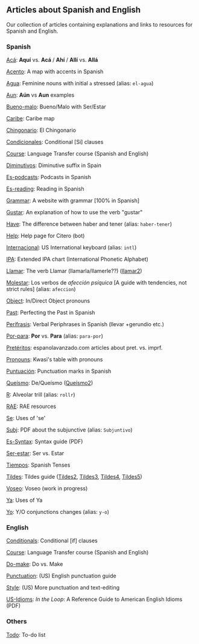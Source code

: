 ## Articles about Spanish and English
Our collection of articles containing explanations and links to resources for Spanish and English. 


### Spanish
[Acá](./aca.md): **Aquí** vs. **Acá** / **Ahí** / **Allí** vs. **Allá**


[Acento](./acento.md): A map with accents in Spanish


[Agua](./agua.md): Feminine nouns with initial `a` stressed (alias: `el-agua`)


[Aun](./aún.md): **Aún** vs **Aun** examples


[Bueno-malo](./bueno-malo.md): Bueno/Malo with Ser/Estar


[Caribe](./caribe.md): Caribe map


[Chingonario](./chingonario.md): El Chingonario


[Condicionales](./condicionales.md): Conditional [Si] clauses


[Course](./course.md): Language Transfer course (Spanish and English)


[Diminutivos](./diminutivos.md): Diminutive suffix in Spain


[Es-podcasts](./es-podcasts.md): Podcasts in Spanish


[Es-reading](./es-reading.md): Reading in Spanish


[Grammar](./grammar.md): A website with grammar [100% in Spanish]


[Gustar](./gustar.md): An explanation of how to use the verb "gustar"


[Have](./have.md): The difference between haber and tener (alias: `haber-tener`)


[Help](./help.md): Help page for Citero (bot)


[Internacional](./internacional.md): US International keyboard (alias: `intl`)


[IPA](./ipa.md): Extended IPA chart (International Phonetic Alphabet)


[Llamar](./llamar.md): The verb Llamar (llamarla/llamerle??) ([llamar2](./llamar2.md))


[Molestar](./molestar.md): Los verbos de *afección psíquica* \[A guide with tendencies, not strict rules\] (alias: `afeccion`)


[Object](./object.md): In/Direct Object pronouns


[Past](./past.md): Perfecting the Past in Spanish


[Perífrasis](./perifrasis.md): Verbal Periphrases in Spanish (llevar +gerundio etc.)


[Por-para](./por-para.md): **Por** vs. **Para** (alias: `para-por`)


[Pretéritos](./preteritos.md): espanolavanzado.com articles about pret. vs. imprf.


[Pronouns](./pronouns.md): Kwasi's table with pronouns


[Puntuación](./puntuacion.md): Punctuation marks in Spanish


[Queísmo](./queismo.md): De/Queísmo ([Queísmo2](./queismo.md))


[R](./r.md): Alveolar trill (alias: `rollr`)


[RAE](./rae.md): RAE resources


[Se](./se.md): Uses of 'se'


[Subj](./subj.md): PDF about the subjunctive (alias: `Subjuntivo`)


[Es-Syntax](./es-syntax.md): Syntax guide (PDF)


[Ser-estar](./ser-estar.md): Ser vs. Estar


[Tiempos](./tiempos.md): Spanish Tenses


[Tildes](./tildes.md): Tildes guide ([Tildes2](./tildes2.md), [Tildes3](./tildes3.md), [Tildes4](./tildes4.md), [Tildes5](./tildes5.md))


[Voseo](./voseo.md): Voseo (work in progress)


[Ya](./ya.md): Uses of Ya


[Yo](./yo.md): Y/O conjunctions changes (alias: `y-o`)


### English
[Conditionals](./conditionals.md): Conditional [if] clauses


[Course](./course.md): Language Transfer course (Spanish and English)


[Do-make](./do-make.md): Do vs. Make


[Punctuation](./punctuation.md): (US) English punctuation guide


[Style](./style.md): (US) More punctuation and text-editing


[US-Idioms](./us-idioms.md): *In the Loop*: A Reference Guide to American English Idioms (PDF)


### Others
[Todo](./todo.md): To-do list
